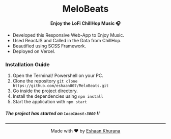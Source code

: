 <h1 align="center">MeloBeats</h1>
<p align="center"><b>Enjoy the LoFi ChillHop Music 🎧</b></p>


- Developed this Responsive Web-App to Enjoy Music. 
- Used ReactJS and Called in the Data from ChillHop. 
- Beautified using SCSS Framework.
- Deployed on Vercel.

### Installation Guide
1. Open the Terminal/ Powershell on your PC.
2. Clone the repository `git clone https://github.com/eshaan007/MeloBeats.git`
3. Go inside the project directory.
4. Install the dependencies using `npm install`
5. Start the application with `npm start`

##### The project has started on `localhost:3000` !!

---
<p align="center"> Made with ❤️ by <a href="https://eshaankhurana.com">Eshaan Khurana</a></p>

